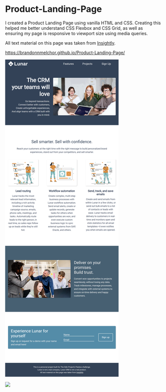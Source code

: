 # Product-Landing-Page

I created a Product Landing Page using vanilla HTML and CSS. Creating this helped me better understand CSS Flexbox and CSS Grid, as well as ensuring my page is responsive to viewport size using media queries.

All text material on this page was taken from [Insightly](https://www.insightly.com/crm/).

https://brandonnmelchor.github.io/Product-Landing-Page/

![](screenshots/screenshot%20A.png)

![](screenshots/screenshot%20B.png)
